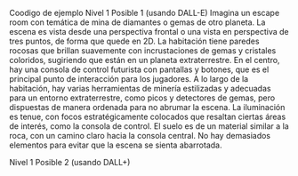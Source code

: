 Coodigo de ejemplo
Nivel 1 Posible 1 (usando DALL-E)
Imagina un escape room con temática de mina de diamantes o gemas de otro planeta. La escena es vista desde una perspectiva frontal o una vista en perspectiva de tres puntos, de forma que quede en 2D. La habitación tiene paredes rocosas que brillan suavemente con incrustaciones de gemas y cristales coloridos, sugiriendo que están en un planeta extraterrestre. En el centro, hay una consola de control futurista con pantallas y botones, que es el principal punto de interacción para los jugadores. A lo largo de la habitación, hay varias herramientas de minería estilizadas y adecuadas para un entorno extraterrestre, como picos y detectores de gemas, pero dispuestas de manera ordenada para no abrumar la escena. La iluminación es tenue, con focos estratégicamente colocados que resaltan ciertas áreas de interés, como la consola de control. El suelo es de un material similar a la roca, con un camino claro hacia la consola central. No hay demasiados elementos para evitar que la escena se sienta abarrotada.

Nivel 1 Posible 2 (usando DALL+)